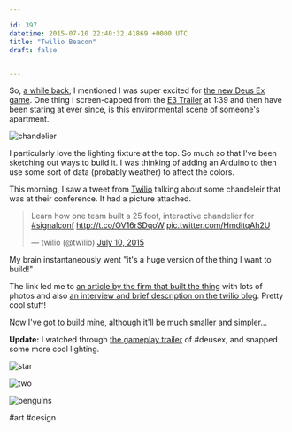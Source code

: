 ```yaml
---

id: 397
datetime: 2015-07-10 22:40:32.41869 +0000 UTC
title: "Twilio Beacon"
draft: false


---
```


So, [a while back](https://writing.natwelch.com/post/100), I mentioned I was super excited for [the new Deus Ex game](https://en.wikipedia.org/wiki/Deus_Ex:_Mankind_Divided). One thing I screen-capped from the [E3 Trailer](https://www.youtube.com/watch?v=LdVexfTfevU) at 1:39 and then have been staring at ever since, is this environmental scene of someone's apartment.

![chandelier](http://cl.natw.me/bvoi/d)

I particularly love the lighting fixture at the top. So much so that I've been sketching out ways to build it. I was thinking of adding an Arduino to then use some sort of data (probably weather) to affect the colors.

This morning, I saw a tweet from [Twilio](https://www.twilio.com/) talking about some chandeleir that was at their conference. It had a picture attached.

<blockquote class="twitter-tweet" lang="en"><p lang="en" dir="ltr">Learn how one team built a 25 foot, interactive chandelier for <a href="https://twitter.com/hashtag/signalconf?src=hash">#signalconf</a> <a href="http://t.co/OV16rSDqoW">http://t.co/OV16rSDqoW</a> <a href="http://t.co/HmditqAh2U">pic.twitter.com/HmditqAh2U</a></p>&mdash; twilio (@twilio) <a href="https://twitter.com/twilio/status/619530523321327616">July 10, 2015</a></blockquote>
<script async src="//platform.twitter.com/widgets.js" charset="utf-8"></script>

My brain instantaneously went "it's a huge version of the thing I want to build!"

The link led me to [an article by the firm that built the thing](http://work.gmunk.com/Twilio-Beacon) with lots of photos and also [an interview and brief description on the twilio blog](https://www.twilio.com/blog/2015/07/building-beacon-how-one-team-built-a-25-foot-interactive-chandelier-at-signal.html). Pretty cool stuff!

Now I've got to build mine, although it'll be much smaller and simpler...

**Update:** I watched through [the gameplay trailer](https://www.youtube.com/watch?v=jh-iX2bxOjI) of #deusex, and snapped some more cool lighting.

![star](http://cl.natw.me/bw08/d)

![two](http://cl.natw.me/bvqK/d)

![penguins](http://cl.natw.me/bvcq/d)

#art #design
